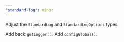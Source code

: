 ```yaml
---
"standard-log": minor
---
```


Adjust the `StandardLog` and `StandardLogOptions` types.

Add back `getLogger()`.
Add `configGlobal()`.
